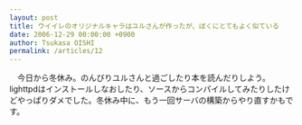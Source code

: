 ```yaml
---
layout: post
title: ウイイレのオリジナルキャラはユルさんが作ったが、ぼくにとてもよく似ている
date: 2006-12-29 00:00:00 +0900
author: Tsukasa OISHI
permalink: /articles/12
---
```



　今日から冬休み。のんびりユルさんと過ごしたり本を読んだりしよう。lighttpdはインストールしなおしたり、ソースからコンパイルしてみたりしたけどやっぱりダメでした。冬休み中に、もう一回サーバの構築からやり直すかもです。  

